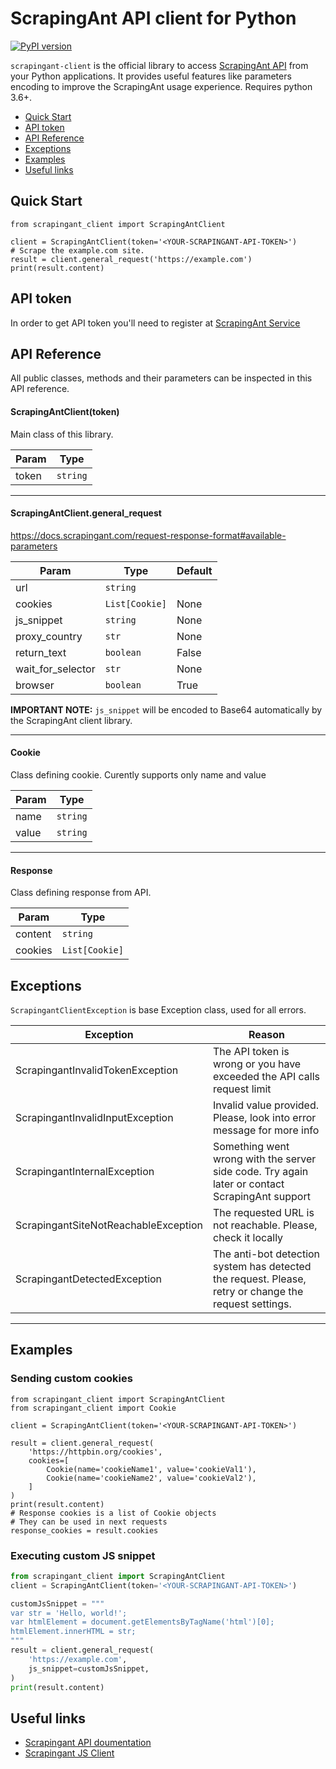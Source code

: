 # ScrapingAnt API client for Python
[![PyPI version](https://badge.fury.io/py/scrapingant-client.svg)](https://badge.fury.io/py/scrapingant-client)

`scrapingant-client` is the official library to access [ScrapingAnt API](https://docs.scrapingant.com) from your
Python applications. It  provides useful features like parameters encoding to improve the ScrapingAnt usage experience. 
Requires python 3.6+.

<!-- toc -->

- [Quick Start](#quick-start)
- [API token](#api-token)
- [API Reference](#api-reference)
- [Exceptions](#exceptions)
- [Examples](#examples)
- [Useful links](#useful-links)

<!-- tocstop -->

## Quick Start
```python3
from scrapingant_client import ScrapingAntClient

client = ScrapingAntClient(token='<YOUR-SCRAPINGANT-API-TOKEN>')
# Scrape the example.com site.
result = client.general_request('https://example.com')
print(result.content)
```

## API token
In order to get API token you'll need to register at [ScrapingAnt Service](https://app.scrapingant.com)

## API Reference
All public classes, methods and their parameters can be inspected in this API reference.

#### ScrapingAntClient(token)

Main class of this library. 

| Param | Type  |
| --- | --- |
| token | <code>string</code> |

* * *

#### ScrapingAntClient.general_request

https://docs.scrapingant.com/request-response-format#available-parameters

| Param | Type | Default |
| --- | --- | --- |
| url | <code>string</code> |  |
| cookies | <code>List[Cookie]</code> | None |
| js_snippet | <code>string</code> | None |
| proxy_country | <code>str</code> | None | 
| return_text | <code>boolean</code> | False |
| wait_for_selector | <code>str</code> | None |
| browser | <code>boolean</code> | True |

**IMPORTANT NOTE:** <code>js_snippet</code> will be encoded to Base64 automatically by the ScrapingAnt client library.

* * *

#### Cookie
Class defining cookie. Curently supports only name and value

| Param | Type | 
| --- | --- |
| name | <code>string</code> | 
| value | <code>string</code> |

* * *

#### Response
Class defining response from API. 

| Param | Type |
| --- | --- |
| content | <code>string</code> |
| cookies | <code>List[Cookie]</code> |

## Exceptions

`ScrapingantClientException` is base Exception class, used for all errors. 

| Exception | Reason |
| --- | --- |
| ScrapingantInvalidTokenException | The API token is wrong or you have exceeded the API calls request limit 
| ScrapingantInvalidInputException | Invalid value provided. Please, look into error message for more info |
| ScrapingantInternalException | Something went wrong with the server side code. Try again later or contact ScrapingAnt support |
| ScrapingantSiteNotReachableException | The requested URL is not reachable. Please, check it locally |
| ScrapingantDetectedException | The anti-bot detection system has detected the request. Please, retry or change the request settings. |

* * *

## Examples

### Sending custom cookies

```python3
from scrapingant_client import ScrapingAntClient
from scrapingant_client import Cookie

client = ScrapingAntClient(token='<YOUR-SCRAPINGANT-API-TOKEN>')

result = client.general_request(
    'https://httpbin.org/cookies', 
    cookies=[
        Cookie(name='cookieName1', value='cookieVal1'),
        Cookie(name='cookieName2', value='cookieVal2'),
    ]
)
print(result.content)
# Response cookies is a list of Cookie objects
# They can be used in next requests
response_cookies = result.cookies 
```

### Executing custom JS snippet

```python
from scrapingant_client import ScrapingAntClient
client = ScrapingAntClient(token='<YOUR-SCRAPINGANT-API-TOKEN>')

customJsSnippet = """
var str = 'Hello, world!';
var htmlElement = document.getElementsByTagName('html')[0];
htmlElement.innerHTML = str;
"""
result = client.general_request(
    'https://example.com', 
    js_snippet=customJsSnippet,
)
print(result.content)
```

## Useful links
- [Scrapingant API doumentation](https://docs.scrapingant.com)
- [Scrapingant JS Client](https://github.com/scrapingant/scrapingant-client-js)
